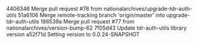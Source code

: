 4406346 Merge pull request #78 from nationalarchives/upgrade-tdr-auth-utils
51a6106 Merge remote-tracking branch 'origin/master' into upgrade-tdr-auth-utils
186539a Merge pull request #77 from nationalarchives/version-bump-62
7f05d43 Update tdr-auth-utils library version
a52f71d Setting version to 0.0.24-SNAPSHOT
